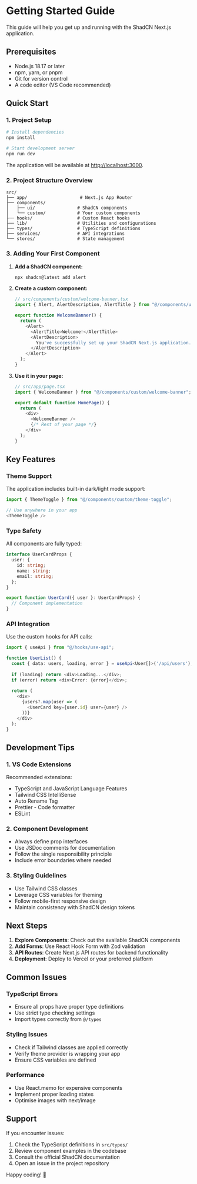 # Getting Started Guide

This guide will help you get up and running with the ShadCN Next.js application.

## Prerequisites

- Node.js 18.17 or later
- npm, yarn, or pnpm
- Git for version control
- A code editor (VS Code recommended)

## Quick Start

### 1. Project Setup

```bash
# Install dependencies
npm install

# Start development server
npm run dev
```

The application will be available at [http://localhost:3000](http://localhost:3000).

### 2. Project Structure Overview

```
src/
├── app/                    # Next.js App Router
├── components/
│   ├── ui/                # ShadCN components
│   └── custom/            # Your custom components
├── hooks/                 # Custom React hooks
├── lib/                   # Utilities and configurations
├── types/                 # TypeScript definitions
├── services/              # API integrations
└── stores/                # State management
```

### 3. Adding Your First Component

1. **Add a ShadCN component:**
   ```bash
   npx shadcn@latest add alert
   ```

2. **Create a custom component:**
   ```typescript
   // src/components/custom/welcome-banner.tsx
   import { Alert, AlertDescription, AlertTitle } from "@/components/ui/alert";
   
   export function WelcomeBanner() {
     return (
       <Alert>
         <AlertTitle>Welcome!</AlertTitle>
         <AlertDescription>
           You've successfully set up your ShadCN Next.js application.
         </AlertDescription>
       </Alert>
     );
   }
   ```

3. **Use it in your page:**
   ```typescript
   // src/app/page.tsx
   import { WelcomeBanner } from "@/components/custom/welcome-banner";
   
   export default function HomePage() {
     return (
       <div>
         <WelcomeBanner />
         {/* Rest of your page */}
       </div>
     );
   }
   ```

## Key Features

### Theme Support
The application includes built-in dark/light mode support:

```typescript
import { ThemeToggle } from "@/components/custom/theme-toggle";

// Use anywhere in your app
<ThemeToggle />
```

### Type Safety
All components are fully typed:

```typescript
interface UserCardProps {
  user: {
    id: string;
    name: string;
    email: string;
  };
}

export function UserCard({ user }: UserCardProps) {
  // Component implementation
}
```

### API Integration
Use the custom hooks for API calls:

```typescript
import { useApi } from "@/hooks/use-api";

function UserList() {
  const { data: users, loading, error } = useApi<User[]>('/api/users');
  
  if (loading) return <div>Loading...</div>;
  if (error) return <div>Error: {error}</div>;
  
  return (
    <div>
      {users?.map(user => (
        <UserCard key={user.id} user={user} />
      ))}
    </div>
  );
}
```

## Development Tips

### 1. VS Code Extensions
Recommended extensions:
- TypeScript and JavaScript Language Features
- Tailwind CSS IntelliSense
- Auto Rename Tag
- Prettier - Code formatter
- ESLint

### 2. Component Development
- Always define prop interfaces
- Use JSDoc comments for documentation
- Follow the single responsibility principle
- Include error boundaries where needed

### 3. Styling Guidelines
- Use Tailwind CSS classes
- Leverage CSS variables for theming
- Follow mobile-first responsive design
- Maintain consistency with ShadCN design tokens

## Next Steps

1. **Explore Components**: Check out the available ShadCN components
2. **Add Forms**: Use React Hook Form with Zod validation
3. **API Routes**: Create Next.js API routes for backend functionality
4. **Deployment**: Deploy to Vercel or your preferred platform

## Common Issues

### TypeScript Errors
- Ensure all props have proper type definitions
- Use strict type checking settings
- Import types correctly from `@/types`

### Styling Issues
- Check if Tailwind classes are applied correctly
- Verify theme provider is wrapping your app
- Ensure CSS variables are defined

### Performance
- Use React.memo for expensive components
- Implement proper loading states
- Optimise images with next/image

## Support

If you encounter issues:
1. Check the TypeScript definitions in `src/types/`
2. Review component examples in the codebase
3. Consult the official ShadCN documentation
4. Open an issue in the project repository

Happy coding! 🚀 